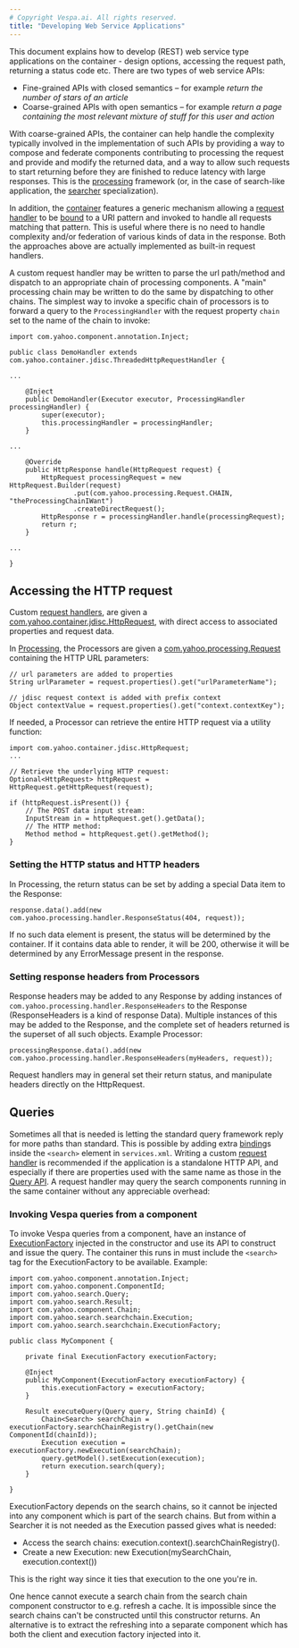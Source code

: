 ```yaml
---
# Copyright Vespa.ai. All rights reserved.
title: "Developing Web Service Applications"
---
```


This document explains how to develop (REST) web service type applications on the container -
design options, accessing the request path, returning a status code etc.
There are two types of web service APIs:
* Fine-grained APIs with closed semantics – for example *return the
  number of stars of an article*
* Coarse-grained APIs with open semantics – for example *return a page
  containing the most relevant mixture of stuff for this user and action*

With coarse-grained APIs, the container can help handle the complexity typically
involved in the implementation of such APIs
by providing a way to compose and federate components contributing to processing the request
and provide and modify the returned data,
and a way to allow such requests to start returning
before they are finished to reduce latency with large responses.
This is the [processing](jdisc/processing.html) framework
(or, in the case of search-like application,
the [searcher](searcher-development.html) specialization).

In addition, the [container](reference/component-reference.html#component-types)
features a generic mechanism allowing a
[request handler](jdisc/developing-request-handlers.html)
to be [bound](reference/component-reference.html#binding) to a URI pattern
and invoked to handle all requests matching that pattern.
This is useful where there is no need to handle complexity and/or federation
of various kinds of data in the response. Both the approaches above are
actually implemented as built-in request handlers.

A custom request handler may be written to parse the url path/method
and dispatch to an appropriate chain of processing components.
A "main" processing chain may be written
to do the same by dispatching to other chains.
The simplest way to invoke a specific chain of processors
is to forward a query to the `ProcessingHandler`
with the request property `chain` set to the name of the chain to invoke:

```
import com.yahoo.component.annotation.Inject;

public class DemoHandler extends com.yahoo.container.jdisc.ThreadedHttpRequestHandler {

...

    @Inject
    public DemoHandler(Executor executor, ProcessingHandler processingHandler) {
        super(executor);
        this.processingHandler = processingHandler;
    }

...

    @Override
    public HttpResponse handle(HttpRequest request) {
        HttpRequest processingRequest = new HttpRequest.Builder(request)
                .put(com.yahoo.processing.Request.CHAIN, "theProcessingChainIWant")
                .createDirectRequest();
        HttpResponse r = processingHandler.handle(processingRequest);
        return r;
    }

...

}
```

## Accessing the HTTP request

Custom [request handlers](jdisc/developing-request-handlers.html),
are given a
[com.yahoo.container.jdisc.HttpRequest](https://javadoc.io/doc/com.yahoo.vespa/container-core/latest/com/yahoo/container/jdisc/HttpRequest.html),
with direct access to associated properties and request data.

In [Processing](jdisc/processing.html),
the Processors are given a
[com.yahoo.processing.Request](https://javadoc.io/doc/com.yahoo.vespa/container-core/latest/com/yahoo/processing/Request.html)
containing the HTTP URL parameters:

```
// url parameters are added to properties
String urlParameter = request.properties().get("urlParameterName");

// jdisc request context is added with prefix context
Object contextValue = request.properties().get("context.contextKey");
```

If needed, a Processor can retrieve the entire HTTP request via a utility function:

```
import com.yahoo.container.jdisc.HttpRequest;
...

// Retrieve the underlying HTTP request:
Optional<HttpRequest> httpRequest = HttpRequest.getHttpRequest(request);

if (httpRequest.isPresent()) {
    // The POST data input stream:
    InputStream in = httpRequest.get().getData();
    // The HTTP method:
    Method method = httpRequest.get().getMethod();
}
```

### Setting the HTTP status and HTTP headers

In Processing, the return status can be set by adding a special Data item to the Response:

```
response.data().add(new com.yahoo.processing.handler.ResponseStatus(404, request));
```

If no such data element is present, the status will be determined by the container.
If it contains data able to render, it will be 200,
otherwise it will be determined by any ErrorMessage present in the response.

### Setting response headers from Processors

Response headers may be added to any Response by adding instances of
`com.yahoo.processing.handler.ResponseHeaders` to the Response
(ResponseHeaders is a kind of response Data).
Multiple instances of this may be added to the Response,
and the complete set of headers returned is the superset of all such objects.
Example Processor:

```
processingResponse.data().add(new com.yahoo.processing.handler.ResponseHeaders(myHeaders, request));
```

Request handlers may in general set their return status,
and manipulate headers directly on the HttpRequest.

## Queries

Sometimes all that is needed is letting the standard query framework
reply for more paths than standard.
This is possible by adding extra [binding](reference/services-search.html#binding)s
inside the `<search>` element in `services.xml`.
Writing a custom [request handler](jdisc/developing-request-handlers.html)
is recommended if the application is a standalone HTTP API,
and especially if there are properties used with the same name as those in the
[Query API](reference/query-api-reference.html).
A request handler may query the search components running in the same container
without any appreciable overhead:

### Invoking Vespa queries from a component

To invoke Vespa queries from a component, have an instance of
[ExecutionFactory](https://github.com/vespa-engine/vespa/blob/master/container-search/src/main/java/com/yahoo/search/searchchain/ExecutionFactory.java) injected in the constructor and use its API to construct and issue the query.
The container this runs in must include the `<search>` tag for the ExecutionFactory to be available.
Example:

```
import com.yahoo.component.annotation.Inject;
import com.yahoo.component.ComponentId;
import com.yahoo.search.Query;
import com.yahoo.search.Result;
import com.yahoo.component.Chain;
import com.yahoo.search.searchchain.Execution;
import com.yahoo.search.searchchain.ExecutionFactory;

public class MyComponent {

    private final ExecutionFactory executionFactory;

    @Inject
    public MyComponent(ExecutionFactory executionFactory) {
        this.executionFactory = executionFactory;
    }

    Result executeQuery(Query query, String chainId) {
        Chain<Search> searchChain = executionFactory.searchChainRegistry().getChain(new ComponentId(chainId));
        Execution execution = executionFactory.newExecution(searchChain);
        query.getModel().setExecution(execution);
        return execution.search(query);
    }

}
```

ExecutionFactory depends on the search chains,
so it cannot be injected into any component which is part of the search chains.
But from within a Searcher it is not needed as the Execution passed gives what is needed:
* Access the search chains: execution.context().searchChainRegistry().
* Create a new Execution: new Execution(mySearchChain, execution.context())

This is the right way since it ties that execution to the one you're in.

One hence cannot execute a search chain from the search chain component constructor to e.g. refresh a cache.
It is impossible since the search chains can't be constructed until this constructor returns.
An alternative is to extract the refreshing into a separate component
which has both the client and execution factory injected into it.
